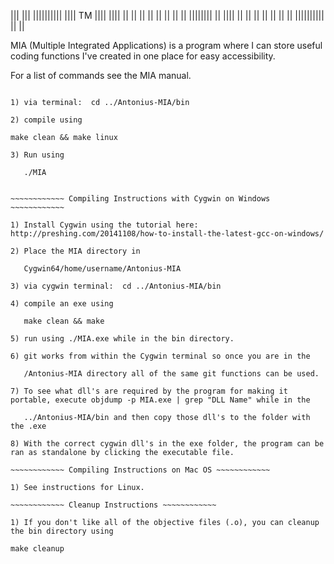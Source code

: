  
|||      |||  ||||||||||      ||||     TM
||||    ||||      ||         ||  ||
|| ||  || ||      ||        ||||||||
||  ||||  ||      ||       ||      ||
||   ||   ||  ||||||||||  ||        ||


MIA (Multiple Integrated Applications) is a program where I can store useful coding functions I've created in one place for easy accessibility.

For a list of commands see the MIA manual.


 ~~~~~~~~~~~~ Compiling Instructions on Linux ~~~~~~~~~~~~

1) via terminal:  cd ../Antonius-MIA/bin

2) compile using 

make clean && make linux

3) Run using 
	
	./MIA


 ~~~~~~~~~~~~ Compiling Instructions with Cygwin on Windows ~~~~~~~~~~~~

1) Install Cygwin using the tutorial here: 
http://preshing.com/20141108/how-to-install-the-latest-gcc-on-windows/

2) Place the MIA directory in 
	
	Cygwin64/home/username/Antonius-MIA

3) via cygwin terminal:  cd ../Antonius-MIA/bin

4) compile an exe using 

	make clean && make

5) run using ./MIA.exe while in the bin directory.

6) git works from within the Cygwin terminal so once you are in the 
	
	/Antonius-MIA directory all of the same git functions can be used.

7) To see what dll's are required by the program for making it portable, execute objdump -p MIA.exe | grep "DLL Name" while in the 
	
	../Antonius-MIA/bin and then copy those dll's to the folder with the .exe

8) With the correct cygwin dll's in the exe folder, the program can be ran as standalone by clicking the executable file.

 ~~~~~~~~~~~~ Compiling Instructions on Mac OS ~~~~~~~~~~~~

1) See instructions for Linux.

 ~~~~~~~~~~~~ Cleanup Instructions ~~~~~~~~~~~~

1) If you don't like all of the objective files (.o), you can cleanup the bin directory using

make cleanup